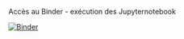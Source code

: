 Accès au Binder - exécution des Jupyternotebook

[![Binder](https://mybinder.org/badge_logo.svg)](https://mybinder.org/v2/gh/sylvain-drapier/essais_ipynb/HEAD)
